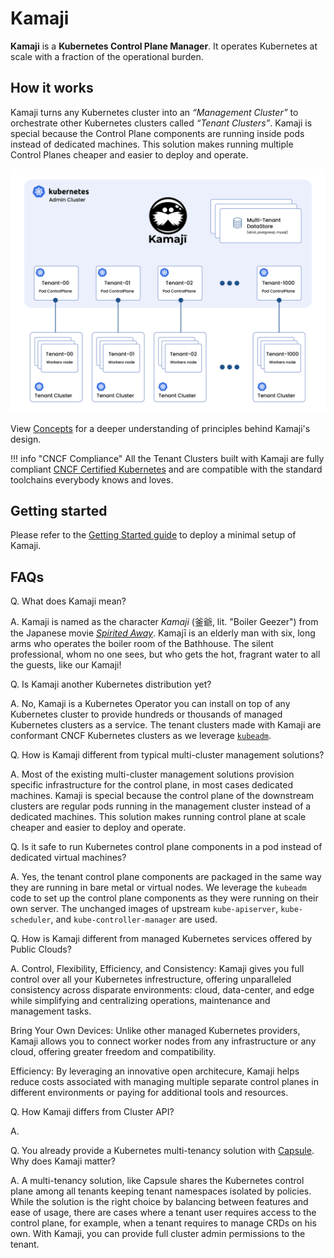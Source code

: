 # Kamaji

**Kamaji** is a **Kubernetes Control Plane Manager**. It operates Kubernetes at scale with a fraction of the operational burden.

## How it works
Kamaji turns any Kubernetes cluster into an _“Management Cluster”_ to orchestrate other Kubernetes clusters called _“Tenant Clusters”_. Kamaji is special because the Control Plane components are running inside pods instead of dedicated machines. This solution makes running multiple Control Planes cheaper and easier to deploy and operate. 

<img src="images/architecture.png"  width="600">

View [Concepts](concepts.md) for a deeper understanding of principles behind Kamaji's design.

!!! info "CNCF Compliance"
    All the Tenant Clusters built with Kamaji are fully compliant [CNCF Certified Kubernetes](https://www.cncf.io/certification/software-conformance/) and are compatible with the standard toolchains everybody knows and loves.

## Getting started

Please refer to the [Getting Started guide](getting-started.md) to deploy a minimal setup of Kamaji.


## FAQs
Q. What does Kamaji mean?

A. Kamaji is named as the character _Kamaji_ (釜爺, lit. "Boiler Geezer") from the Japanese movie [_Spirited Away_](https://en.wikipedia.org/wiki/Spirited_Away). Kamajī is an elderly man with six, long arms who operates the boiler room of the Bathhouse. The silent professional, whom no one sees, but who gets the hot, fragrant water to all the guests, like our Kamaji!

Q. Is Kamaji another Kubernetes distribution yet?

A. No, Kamaji is a Kubernetes Operator you can install on top of any Kubernetes cluster to provide hundreds or thousands of managed Kubernetes clusters as a service. The tenant clusters made with Kamaji are conformant CNCF Kubernetes clusters as we leverage [`kubeadm`](https://kubernetes.io/docs/setup/production-environment/tools/kubeadm/).

Q. How is Kamaji different from typical multi-cluster management solutions?

A. Most of the existing multi-cluster management solutions provision specific infrastructure for the control plane, in most cases dedicated machines. Kamaji is special because the control plane of the downstream clusters are regular pods running in the management cluster instead of a dedicated machines. This solution makes running control plane at scale cheaper and easier to deploy and operate.

Q. Is it safe to run Kubernetes control plane components in a pod instead of dedicated virtual machines?

A. Yes, the tenant control plane components are packaged in the same way they are running in bare metal or virtual nodes. We leverage the `kubeadm` code to set up the control plane components as they were running on their own server. The unchanged images of upstream `kube-apiserver`, `kube-scheduler`, and `kube-controller-manager` are used.

Q. How is Kamaji different from managed Kubernetes services offered by Public Clouds?

A. Control, Flexibility, Efficiency, and Consistency: Kamaji gives you full control over all your Kubernetes infrestructure, offering unparalleled consistency across disparate environments: cloud, data-center, and edge while simplifying and centralizing operations, maintenance and management tasks.

Bring Your Own Devices: Unlike other managed Kubernetes providers, Kamaji allows you to connect worker nodes from any infrastructure or any cloud, offering greater freedom and compatibility.

Efficiency: By leveraging an innovative open architecure, Kamaji helps reduce costs associated with managing multiple separate control planes in different environments or paying for additional tools and resources.

Q. How Kamaji differs from Cluster API?

A. 

Q. You already provide a Kubernetes multi-tenancy solution with [Capsule](https://capsule.clastix.io). Why does Kamaji matter?

A. A multi-tenancy solution, like Capsule shares the Kubernetes control plane among all tenants keeping tenant namespaces isolated by policies. While the solution is the right choice by balancing between features and ease of usage, there are cases where a tenant user requires access to the control plane, for example, when a tenant requires to manage CRDs on his own. With Kamaji, you can provide full cluster admin permissions to the tenant.

